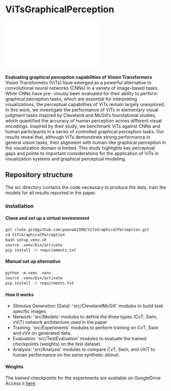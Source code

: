 # ViTsGraphicalPerception

![Graphical Abstract](src/Images/graphical_abstract.pdf)

**Evaluating graphical perception capabilities of Vision Transformers**  
Vision Transformers (ViTs) have emerged as a powerful alternative to convolutional
neural networks (CNNs) in a variety of image-based tasks. While CNNs have pre-
viously been evaluated for their ability to perform graphical perception tasks, which
are essential for interpreting visualizations, the perceptual capabilities of ViTs remain
largely unexplored. In this work, we investigate the performance of ViTs in elementary
visual judgment tasks inspired by Cleveland and McGill’s foundational studies, which
quantified the accuracy of human perception across different visual encodings. Inspired
by their study, we benchmark ViTs against CNNs and human participants in a series of
controlled graphical perception tasks. Our results reveal that, although ViTs demonstrate
strong performance in general vision tasks, their alignment with human-like graphical
perception in the visualization domain is limited. This study highlights key perceptual
gaps and points to important considerations for the application of ViTs in visualization
systems and graphical perceptual modeling.

##  Repository structure
The src directory contains the code necessary to produce the data, train the models for all results reported in the paper.

### Installation 
#### Clone and set up a virtual environment
```commandline
git clone git@github.com:poonam2308/ViTsGraphicalPerception.git
cd ViTsGraphicalPerception
bash setup_venv.sh
source .venv/bin/activate
pip install -r requriements.txt

```
#### Manual set up alternative
```commandline
python -m venv .venv
source .venv/bin/activate
pip install -r requirments.txt

```

#### How it works 
- Stimulus Generation (Data): 'src/ClevelandMcGill' modules to build task specific images 
- Network: 'src/Models' modules to define the three types (CvT, Swin, vViT) network architecture used in the paper
- Training: 'src/Experiments' modules to perform training on CvT, Swin and vVit on generated data. 
- Evaluation: 'src/TestEvaluation' modules to evaluate the trained checkpoints (weights) on the test dataset. 
- Analysis: 'src/Analysis' modules to compare CvT, Swin, and vViT to human performance on the same synthetic stimuli.

#### Weights
The trained checkpoints for the experiments are available on GoogleDrive
Access it [here](link)